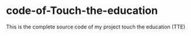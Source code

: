 # code-of-Touch-the-education
This is the complete source code of my project touch the education (TTE)
